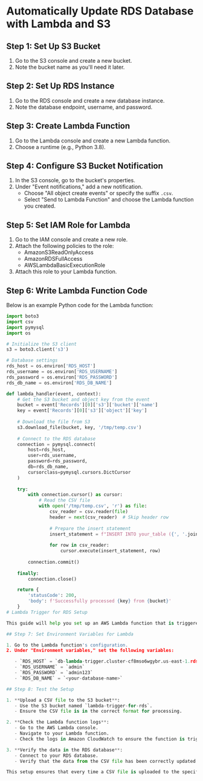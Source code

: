 # Automatically Update RDS Database with Lambda and S3

## Step 1: Set Up S3 Bucket

1. Go to the S3 console and create a new bucket.
2. Note the bucket name as you'll need it later.

## Step 2: Set Up RDS Instance

1. Go to the RDS console and create a new database instance.
2. Note the database endpoint, username, and password.

## Step 3: Create Lambda Function

1. Go to the Lambda console and create a new Lambda function.
2. Choose a runtime (e.g., Python 3.8).

## Step 4: Configure S3 Bucket Notification

1. In the S3 console, go to the bucket's properties.
2. Under "Event notifications," add a new notification.
   - Choose "All object create events" or specify the suffix `.csv`.
   - Select "Send to Lambda Function" and choose the Lambda function you created.

## Step 5: Set IAM Role for Lambda

1. Go to the IAM console and create a new role.
2. Attach the following policies to the role:
   - AmazonS3ReadOnlyAccess
   - AmazonRDSFullAccess
   - AWSLambdaBasicExecutionRole
3. Attach this role to your Lambda function.

## Step 6: Write Lambda Function Code

Below is an example Python code for the Lambda function:

```python
import boto3
import csv
import pymysql
import os

# Initialize the S3 client
s3 = boto3.client('s3')

# Database settings
rds_host = os.environ['RDS_HOST']
rds_username = os.environ['RDS_USERNAME']
rds_password = os.environ['RDS_PASSWORD']
rds_db_name = os.environ['RDS_DB_NAME']

def lambda_handler(event, context):
    # Get the S3 bucket and object key from the event
    bucket = event['Records'][0]['s3']['bucket']['name']
    key = event['Records'][0]['s3']['object']['key']
    
    # Download the file from S3
    s3.download_file(bucket, key, '/tmp/temp.csv')
    
    # Connect to the RDS database
    connection = pymysql.connect(
        host=rds_host,
        user=rds_username,
        password=rds_password,
        db=rds_db_name,
        cursorclass=pymysql.cursors.DictCursor
    )
    
    try:
        with connection.cursor() as cursor:
            # Read the CSV file
            with open('/tmp/temp.csv', 'r') as file:
                csv_reader = csv.reader(file)
                header = next(csv_reader)  # Skip header row
                
                # Prepare the insert statement
                insert_statement = f"INSERT INTO your_table ({', '.join(header)}) VALUES ({', '.join(['%s'] * len(header))})"
                
                for row in csv_reader:
                    cursor.execute(insert_statement, row)
        
        connection.commit()
    
    finally:
        connection.close()

    return {
        'statusCode': 200,
        'body': f'Successfully processed {key} from {bucket}'
    }
# Lambda Trigger for RDS Setup

This guide will help you set up an AWS Lambda function that is triggered by an S3 bucket upload and updates an RDS database accordingly.

## Step 7: Set Environment Variables for Lambda

1. Go to the Lambda function's configuration.
2. Under "Environment variables," set the following variables:

   - `RDS_HOST` = `db-lambda-trigger.cluster-cf8mso6wgybr.us-east-1.rds.amazonaws.com`
   - `RDS_USERNAME` = `admin`
   - `RDS_PASSWORD` = `admin123`
   - `RDS_DB_NAME` = `<your-database-name>`

## Step 8: Test the Setup

1. **Upload a CSV file to the S3 bucket**:
   - Use the S3 bucket named `lambda-trigger-for-rds`.
   - Ensure the CSV file is in the correct format for processing.

2. **Check the Lambda function logs**:
   - Go to the AWS Lambda console.
   - Navigate to your Lambda function.
   - Check the logs in Amazon CloudWatch to ensure the function is triggered and processing the file.

3. **Verify the data in the RDS database**:
   - Connect to your RDS database.
   - Verify that the data from the CSV file has been correctly updated.

This setup ensures that every time a CSV file is uploaded to the specified S3 bucket, the Lambda function will be triggered, read the CSV file, and update the RDS database accordingly.

